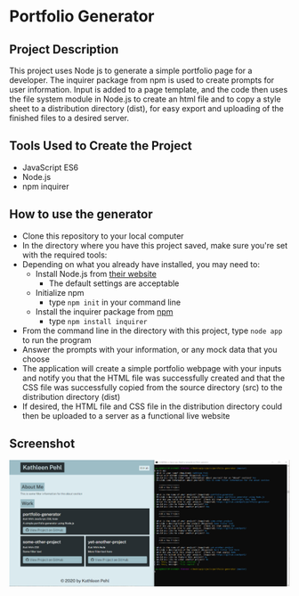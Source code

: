 # Portfolio Generator

## Project Description
This project uses Node js to generate a simple portfolio page for a developer. The inquirer package from npm is used to create prompts for user information. Input is added to a page template, and the code then uses the file system module in Node.js to create an html file and to copy a style sheet to a distribution directory (dist), for easy export and uploading of the finished files to a desired server.

## Tools Used to Create the Project
* JavaScript ES6
* Node.js
* npm inquirer

## How to use the generator
* Clone this repository to your local computer
* In the directory where you have this project saved, make sure you're set with the required tools:
* Depending on what you already have installed, you may need to:
    * Install Node.js from [their website](https://nodejs.org/en/)
        * The default settings are acceptable
    * Initialize npm 
        * type `npm init` in your command line
    * Install the inquirer package from [npm](https://www.npmjs.com/package/inquirer)
        * type `npm install inquirer`
* From the command line in the directory with this project, type `node app` to run the program
* Answer the prompts with your information, or any mock data that you choose
* The application will create a simple portfolio webpage with your inputs and notify you that the HTML file was successfully created and that the CSS file was successfully copied from the source directory (src) to the distribution directory (dist)
* If desired, the HTML file and CSS file in the distribution directory could then be uploaded to a server as a functional live website

## Screenshot
![screenshot](./portfolio-generator-screenshot.png)